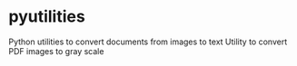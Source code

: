 # pyutilities
Python utilities to convert documents from images to text
Utility to convert PDF images to gray scale
